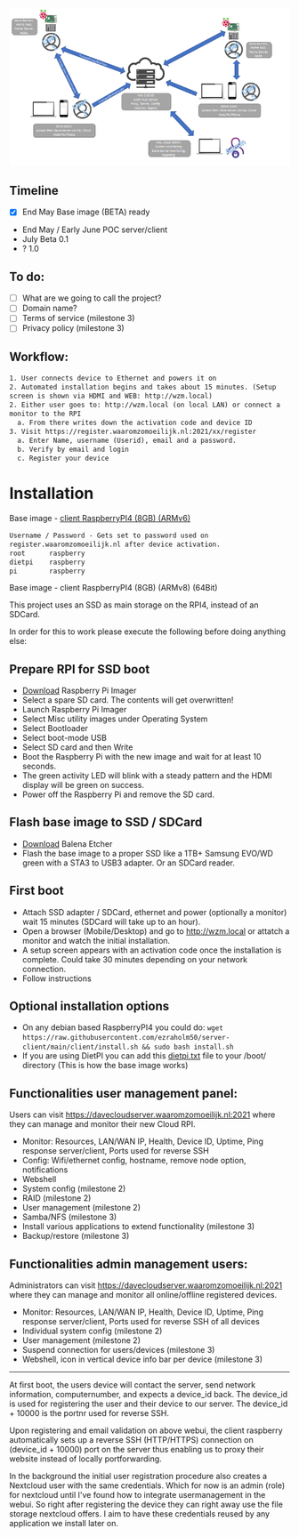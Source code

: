 ![Project layout](/media/projectlayout.png)

## Timeline
- [x] End May Base image (BETA) ready
- End May / Early June POC server/client
- July Beta 0.1
- ? 1.0

## To do:
- [ ] What are we going to call the project?
- [ ] Domain name?
- [ ] Terms of service (milestone 3)
- [ ] Privacy policy (milestone 3)

## Workflow:
```
1. User connects device to Ethernet and powers it on
2. Automated installation begins and takes about 15 minutes. (Setup screen is shown via HDMI and WEB: http://wzm.local)
2. Either user goes to: http://wzm.local (on local LAN) or connect a monitor to the RPI
  a. From there writes down the activation code and device ID
3. Visit https://register.waaromzomoeilijk.nl:2021/xx/register
  a. Enter Name, username (Userid), email and a password.
  b. Verify by email and login
  c. Register your device
```

# Installation
Base image - [client RaspberryPI4 (8GB) (ARMv6)](https://nextcloud.waaromzomoeilijk.nl/s/Fq5NemfnGmJsXKz)
```
Username / Password - Gets set to password used on register.waaromzomoeilijk.nl after device activation.
root      raspberry
dietpi    raspberry
pi        raspberry
```
Base image - client RaspberryPI4 (8GB) (ARMv8) (64Bit)

This project uses an SSD as main storage on the RPI4, instead of an SDCard.

In order for this to work please execute the following before doing anything else:
## Prepare RPI for SSD boot
- [Download](https://www.raspberrypi.org/downloads) Raspberry Pi Imager 
- Select a spare SD card. The contents will get overwritten!
- Launch Raspberry Pi Imager
- Select Misc utility images under Operating System
- Select Bootloader
- Select boot-mode USB
- Select SD card and then Write
- Boot the Raspberry Pi with the new image and wait for at least 10 seconds.
- The green activity LED will blink with a steady pattern and the HDMI display will be green on success.
- Power off the Raspberry Pi and remove the SD card.

## Flash base image to SSD / SDCard
- [Download](https://www.balena.io/etcher/) Balena Etcher
- Flash the base image to a proper SSD like a 1TB+ Samsung EVO/WD green with a STA3 to USB3 adapter. Or an SDCard reader.

## First boot
- Attach SSD adapter / SDCard, ethernet and power (optionally a monitor) wait 15 minutes (SDCard will take up to an hour).
- Open a browser (Mobile/Desktop) and go to http://wzm.local or attatch a monitor and watch the initial installation. 
- A setup screen appears with an activation code once the installation is complete. Could take 30 minutes depending on your network connection.
- Follow instructions

## Optional installation options
- On any debian based RaspberryPI4 you could do: `wget https://raw.githubusercontent.com/ezraholm50/server-client/main/client/install.sh && sudo bash install.sh`
- If you are using DietPI you can add this [dietpi.txt](https://raw.githubusercontent.com/ezraholm50/server-client/main/client/dietpi.txt) file to your /boot/ directory (This is how the base image works)

## Functionalities user management panel:

Users can visit https://davecloudserver.waaromzomoeilijk.nl:2021 where they can manage and monitor their new Cloud RPI.

* Monitor: Resources, LAN/WAN IP, Health, Device ID, Uptime, Ping response server/client, Ports used for reverse SSH
* Config: Wifi/ethernet config, hostname, remove node option, notifications
* Webshell
* System config (milestone 2)
* RAID (milestone 2)
* User management (milestone 2)
* Samba/NFS (milestone 3)
* Install various applications to extend functionality (milestone 3)
* Backup/restore (milestone 3)


## Functionalities admin management users:

Administrators can visit https://davecloudserver.waaromzomoeilijk.nl:2021 where they can manage and monitor all online/offline registered devices.

* Monitor: Resources, LAN/WAN IP, Health, Device ID, Uptime, Ping response server/client, Ports used for reverse SSH of all devices
* Individual system config (milestone 2)
* User management (milestone 2)
* Suspend connection for users/devices (milestone 3)
* Webshell, icon in vertical device info bar per device (milestone 3)

---
At first boot, the users device will contact the server, send network information, computernumber, and expects a device_id back. The device_id is used for registering the user and their device to our server. The device_id + 10000 is the portnr used for reverse SSH. 

Upon registering and email validation on above webui, the client raspberry automatically sets up a reverse SSH (HTTP/HTTPS) connection on (device_id + 10000) port on the server thus enabling us to proxy their website instead of locally portforwarding.

In the background the initial user registration procedure also creates a Nextcloud user with the same credentials. Which for now is an admin (role) for nextcloud until I've found how to integrate usermanagement in the webui. So right after registering the device they can right away use the file storage nextcloud offers. I aim to have these credentials reused by any application we install later on.



